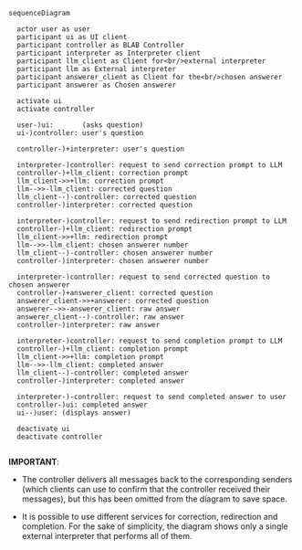 <!--
NOTE:
- On GitHub, the diagram should render automatically.
- On PyCharm, this diagram is rendered in the preview if you enable Mermaid support
  ("Settings" > "Languages and Frameworks" > "Markdown" > check "Mermaid").
-->

```mermaid
sequenceDiagram

  actor user as user
  participant ui as UI client
  participant controller as BLAB Controller
  participant interpreter as Interpreter client
  participant llm_client as Client for<br/>external interpreter
  participant llm as External interpreter 
  participant answerer_client as Client for the<br/>chosen answerer
  participant answerer as Chosen answerer
  
  activate ui
  activate controller
  
  user-)ui:       (asks question)
  ui-)controller: user's question
  
  controller-)+interpreter: user's question

  interpreter-)controller: request to send correction prompt to LLM
  controller-)+llm_client: correction prompt
  llm_client->>+llm: correction prompt
  llm-->>-llm_client: corrected question
  llm_client--)-controller: corrected question 
  controller-)interpreter: corrected question 
  
  interpreter-)controller: request to send redirection prompt to LLM
  controller-)+llm_client: redirection prompt
  llm_client->>+llm: redirection prompt
  llm-->>-llm_client: chosen answerer number
  llm_client--)-controller: chosen answerer number
  controller-)interpreter: chosen answerer number
  
  interpreter-)controller: request to send corrected question to chosen answerer
  controller-)+answerer_client: corrected question
  answerer_client->>+answerer: corrected question
  answerer-->>-answerer_client: raw answer
  answerer_client--)-controller: raw answer
  controller-)interpreter: raw answer
  
  interpreter-)controller: request to send completion prompt to LLM
  controller-)+llm_client: completion prompt
  llm_client->>+llm: completion prompt
  llm-->>-llm_client: completed answer
  llm_client--)-controller: completed answer
  controller-)interpreter: completed answer
  
  interpreter-)-controller: request to send completed answer to user
  controller-)ui: completed answer
  ui--)user: (displays answer) 
  
  deactivate ui
  deactivate controller
  
```

**IMPORTANT**:

- The controller delivers all messages back to the corresponding senders
  (which clients can use to confirm that the controller received their messages),
  but this has been omitted from the diagram to save space.

- It is possible to use different services for correction,
  redirection and completion. For the sake of simplicity, the diagram shows
  only a single external interpreter that performs all of them.
